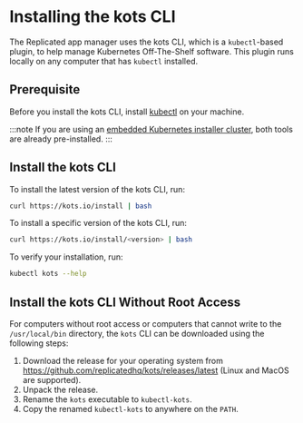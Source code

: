 # Installing the kots CLI

The Replicated app manager uses the kots CLI, which is a `kubectl`-based plugin, to help manage Kubernetes Off-The-Shelf software. This plugin runs locally on any computer that has `kubectl` installed.


## Prerequisite

Before you install the kots CLI, install [kubectl](https://kubernetes.io/docs/tasks/tools/) on your machine.

:::note
If you are using an [embedded Kubernetes installer cluster](../enterprise/installing-embedded-cluster), both tools are already pre-installed.
:::

## Install the kots CLI

To install the latest version of the kots CLI, run:

```bash
curl https://kots.io/install | bash
```

To install a specific version of the kots CLI, run:

```bash
curl https://kots.io/install/<version> | bash
```

To verify your installation, run:

```bash
kubectl kots --help
```

## Install the kots CLI Without Root Access

For computers without root access or computers that cannot write to the `/usr/local/bin` directory, the `kots` CLI can be downloaded using the following steps:

1. Download the release for your operating system from https://github.com/replicatedhq/kots/releases/latest (Linux and MacOS are supported).
1. Unpack the release.
1. Rename the `kots` executable to `kubectl-kots`.
1. Copy the renamed `kubectl-kots` to anywhere on the `PATH`.
